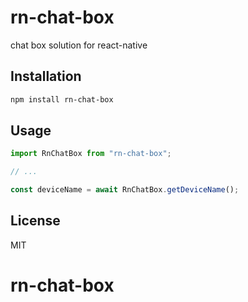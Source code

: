 # rn-chat-box

chat box solution for react-native

## Installation

```sh
npm install rn-chat-box
```

## Usage

```js
import RnChatBox from "rn-chat-box";

// ...

const deviceName = await RnChatBox.getDeviceName();
```

## License

MIT
# rn-chat-box
